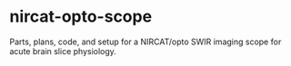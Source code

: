 # nircat-opto-scope
Parts, plans, code, and setup for a NIRCAT/opto SWIR imaging scope for acute brain slice physiology.

